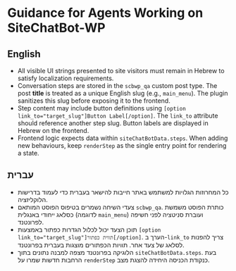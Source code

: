 # Guidance for Agents Working on SiteChatBot-WP

## English
- All visible UI strings presented to site visitors must remain in Hebrew to satisfy localization requirements.
- Conversation steps are stored in the `scbwp_qa` custom post type. The post **title** is treated as a unique English slug (e.g., `main_menu`). The plugin sanitizes this slug before exposing it to the frontend.
- Step content may include button definitions using `[option link_to="target_slug"]Button Label[/option]`. The `link_to` attribute should reference another step slug. Button labels are displayed in Hebrew on the frontend.
- Frontend logic expects data within `siteChatBotData.steps`. When adding new behaviours, keep `renderStep` as the single entry point for rendering a state.

## עברית
- כל המחרוזות הגלויות למשתמש באתר חייבות להישאר בעברית כדי לעמוד בדרישות הלוקליזציה.
- צעדי השיחה נשמרים בטיפוס הפוסט המותאם `scbwp_qa`. כותרת הפוסט משמשת כסלאג ייחודי באנגלית (לדוגמה `main_menu`) ועוברת סניטציה לפני חשיפה לפרונטנד.
- תוכן הצעד יכול לכלול הגדרות כפתור באמצעות `[option link_to="target_slug"]תווית כפתור[/option]`. הערך ב-`link_to` צריך להפנות לסלאג של צעד אחר. תוויות הכפתורים מוצגות בעברית בפרונטנד.
- הלוגיקה בפרונטנד מצפה למבנה נתונים בתוך `siteChatBotData.steps`. בעת הרחבות חדשות שמרו על `renderStep` כנקודת הכניסה היחידה להצגת מצב.
